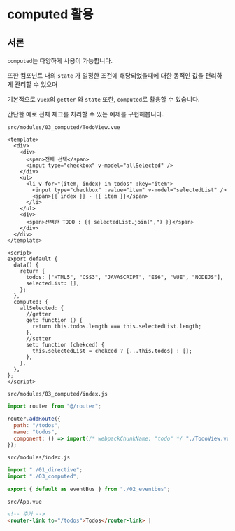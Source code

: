 # computed 활용

## 서론

`computed`는 다양하게 사용이 가능합니다.

또한 컴포넌트 내의 `state` 가 일정한 조건에 해당되었을때에 대한 동적인 값을 편리하게 관리할 수 있으며

기본적으로 `vuex`의 `getter` 와 `state` 또한, `computed`로 활용할 수 있습니다.

간단한 예로 전체 체크를 처리할 수 있는 예제를 구현해봅니다.

`src/modules/03_computed/TodoView.vue`

```vue
<template>
  <div>
    <div>
      <span>전체 선택</span>
      <input type="checkbox" v-model="allSelected" />
    </div>
    <ul>
      <li v-for="(item, index) in todos" :key="item">
        <input type="checkbox" :value="item" v-model="selectedList" />
        <span>{{ index }} - {{ item }}</span>
      </li>
    </ul>
    <div>
      <span>선택한 TODO : {{ selectedList.join(",") }}</span>
    </div>
  </div>
</template>

<script>
export default {
  data() {
    return {
      todos: ["HTML5", "CSS3", "JAVASCRIPT", "ES6", "VUE", "NODEJS"],
      selectedList: [],
    };
  },
  computed: {
    allSelected: {
      //getter
      get: function () {
        return this.todos.length === this.selectedList.length;
      },
      //setter
      set: function (chekced) {
        this.selectedList = chekced ? [...this.todos] : [];
      },
    },
  },
};
</script>
```

`src/modules/03_computed/index.js`

```js
import router from "@/router";

router.addRoute({
  path: "/todos",
  name: "todos",
  component: () => import(/* webpackChunkName: "todo" */ "./TodoView.vue"),
});
```

`src/modules/index.js`

```js
import "./01_directive";
import "./03_computed";

export { default as eventBus } from "./02_eventbus";
```

`src/App.vue`

```html
<!-- 추가 -->
<router-link to="/todos">Todos</router-link> |
```

